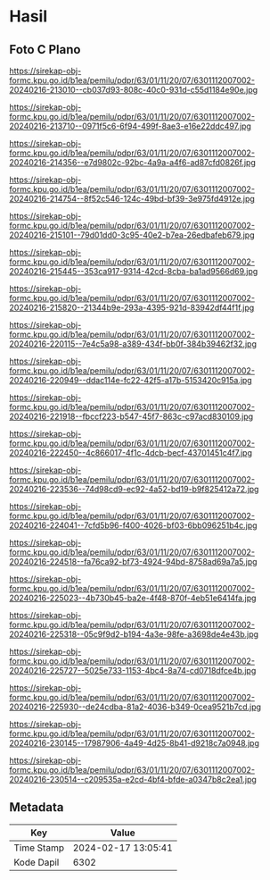 # Hasil

## Foto C Plano

https://sirekap-obj-formc.kpu.go.id/b1ea/pemilu/pdpr/63/01/11/20/07/6301112007002-20240216-213010--cb037d93-808c-40c0-931d-c55d1184e90e.jpg

https://sirekap-obj-formc.kpu.go.id/b1ea/pemilu/pdpr/63/01/11/20/07/6301112007002-20240216-213710--0971f5c6-6f94-499f-8ae3-e16e22ddc497.jpg

https://sirekap-obj-formc.kpu.go.id/b1ea/pemilu/pdpr/63/01/11/20/07/6301112007002-20240216-214356--e7d9802c-92bc-4a9a-a4f6-ad87cfd0826f.jpg

https://sirekap-obj-formc.kpu.go.id/b1ea/pemilu/pdpr/63/01/11/20/07/6301112007002-20240216-214754--8f52c546-124c-49bd-bf39-3e975fd4912e.jpg

https://sirekap-obj-formc.kpu.go.id/b1ea/pemilu/pdpr/63/01/11/20/07/6301112007002-20240216-215101--79d01dd0-3c95-40e2-b7ea-26edbafeb679.jpg

https://sirekap-obj-formc.kpu.go.id/b1ea/pemilu/pdpr/63/01/11/20/07/6301112007002-20240216-215445--353ca917-9314-42cd-8cba-ba1ad9566d69.jpg

https://sirekap-obj-formc.kpu.go.id/b1ea/pemilu/pdpr/63/01/11/20/07/6301112007002-20240216-215820--21344b9e-293a-4395-921d-83942df44f1f.jpg

https://sirekap-obj-formc.kpu.go.id/b1ea/pemilu/pdpr/63/01/11/20/07/6301112007002-20240216-220115--7e4c5a98-a389-434f-bb0f-384b39462f32.jpg

https://sirekap-obj-formc.kpu.go.id/b1ea/pemilu/pdpr/63/01/11/20/07/6301112007002-20240216-220949--ddac114e-fc22-42f5-a17b-5153420c915a.jpg

https://sirekap-obj-formc.kpu.go.id/b1ea/pemilu/pdpr/63/01/11/20/07/6301112007002-20240216-221918--fbccf223-b547-45f7-863c-c97acd830109.jpg

https://sirekap-obj-formc.kpu.go.id/b1ea/pemilu/pdpr/63/01/11/20/07/6301112007002-20240216-222450--4c866017-4f1c-4dcb-becf-43701451c4f7.jpg

https://sirekap-obj-formc.kpu.go.id/b1ea/pemilu/pdpr/63/01/11/20/07/6301112007002-20240216-223536--74d98cd9-ec92-4a52-bd19-b9f825412a72.jpg

https://sirekap-obj-formc.kpu.go.id/b1ea/pemilu/pdpr/63/01/11/20/07/6301112007002-20240216-224041--7cfd5b96-f400-4026-bf03-6bb096251b4c.jpg

https://sirekap-obj-formc.kpu.go.id/b1ea/pemilu/pdpr/63/01/11/20/07/6301112007002-20240216-224518--fa76ca92-bf73-4924-94bd-8758ad69a7a5.jpg

https://sirekap-obj-formc.kpu.go.id/b1ea/pemilu/pdpr/63/01/11/20/07/6301112007002-20240216-225023--4b730b45-ba2e-4f48-870f-4eb51e6414fa.jpg

https://sirekap-obj-formc.kpu.go.id/b1ea/pemilu/pdpr/63/01/11/20/07/6301112007002-20240216-225318--05c9f9d2-b194-4a3e-98fe-a3698de4e43b.jpg

https://sirekap-obj-formc.kpu.go.id/b1ea/pemilu/pdpr/63/01/11/20/07/6301112007002-20240216-225727--5025e733-1153-4bc4-8a74-cd0718dfce4b.jpg

https://sirekap-obj-formc.kpu.go.id/b1ea/pemilu/pdpr/63/01/11/20/07/6301112007002-20240216-225930--de24cdba-81a2-4036-b349-0cea9521b7cd.jpg

https://sirekap-obj-formc.kpu.go.id/b1ea/pemilu/pdpr/63/01/11/20/07/6301112007002-20240216-230145--17987906-4a49-4d25-8b41-d9218c7a0948.jpg

https://sirekap-obj-formc.kpu.go.id/b1ea/pemilu/pdpr/63/01/11/20/07/6301112007002-20240216-230514--c209535a-e2cd-4bf4-bfde-a0347b8c2ea1.jpg


## Metadata

| Key        | Value               |
| ---------- | ------------------- |
| Time Stamp | 2024-02-17 13:05:41 |
| Kode Dapil | 6302                |




